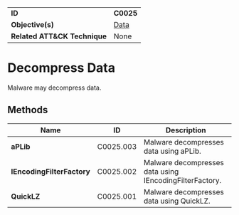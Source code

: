 |||
|---|---|
|**ID**|**C0025**|
|**Objective(s)**|[Data](../data)|
|**Related ATT&CK Technique**|None|


Decompress Data
===============
Malware may decompress data.

Methods
-------
|Name|ID|Description|
|---|---|---|
|**aPLib**|C0025.003|Malware decompresses data using aPLib.|
|**IEncodingFilterFactory**|C0025.002|Malware decompresses data using IEncodingFilterFactory.|
|**QuickLZ**|C0025.001|Malware decompresses data using QuickLZ.|
